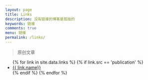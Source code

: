 ```yaml
---
layout: page
title: Links
description: 没有链接的博客是孤独的
keywords: 链接
comments: true
menu: 链接
permalink: /links/
---
```


> 原创文章

<ul>
{% for link in site.data.links %}
  {% if link.src == 'publication' %}
  <li><a href="{{ link.url }}" target="_blank">{{ link.name}}</a></li>
  {% endif %}
{% endfor %}
</ul>
